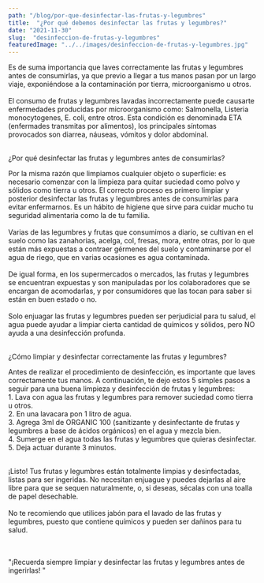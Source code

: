 ```yaml
---
path: "/blog/por-que-desinfectar-las-frutas-y-legumbres"
title:  "¿Por qué debemos desinfectar las frutas y legumbres?" 
date: "2021-11-30"
slug:  "desinfeccion-de-frutas-y-legumbres"
featuredImage: "../../images/desinfeccion-de-frutas-y-legumbres.jpg"
---
```

Es de suma importancia que laves correctamente las frutas y legumbres antes de consumirlas, ya que previo a llegar a tus manos pasan por un largo viaje, exponiéndose a la contaminación por tierra, microorganismo u otros.   <br/> <br/>
El consumo de frutas y legumbres lavadas incorrectamente puede causarte enfermedades producidas por microorganismo como: Salmonella, Listeria monocytogenes, E. coli, entre otros. Esta condición es denominada ETA (enfermades transmitas por alimentos), los principales síntomas provocados son diarrea, náuseas, vómitos y dolor abdominal.  <br/> <br/>

<div class= "font-bold  text-primary-default text-base">
<p className="font-bold  text-base ">¿Por qué desinfectar las frutas y legumbres antes de consumirlas?</p> </div>
 Por la misma razón que limpiamos cualquier objeto o superficie: es necesario comenzar con la limpieza para quitar suciedad como polvo y sólidos como tierra u otros. El correcto proceso es primero limpiar y posterior desinfectar las frutas y legumbres antes de consumirlas para evitar enfermarnos. Es un hábito de higiene que sirve para cuidar mucho tu seguridad alimentaria como la de tu familia. <br/> <br/>
 Varias de las legumbres y frutas que consumimos a diario, se cultivan en el suelo como las zanahorias, acelga, col, fresas, mora, entre otras, por lo que están más expuestas a contraer gérmenes del suelo y contaminarse por el agua de riego, que en varias ocasiones es agua contaminada. <br/> <br/>
 De igual forma, en los supermercados o mercados, las frutas y legumbres se encuentran expuestas y son manipuladas por los colaboradores que se encargan de acomodarlas, y por consumidores que las tocan para saber si están en buen estado o no. <br/> <br/>
 Solo enjuagar las frutas y legumbres pueden ser perjudicial para tu salud, el agua puede ayudar a limpiar cierta cantidad de químicos y sólidos, pero NO ayuda a una desinfección profunda. <br/> <br/>

<div class= "font-bold  text-primary-default text-base">
<p className="font-bold  text-base ">¿Cómo limpiar y desinfectar correctamente las frutas y legumbres?</p> </div>
Antes de realizar el procedimiento de desinfección, es importante que laves correctamente tus manos. A continuación, te dejo estos 5 simples pasos a seguir para una buena limpieza y desinfección de frutas y legumbres: <br/> 
1.	Lava con agua las frutas y legumbres para remover suciedad como tierra u otros.<br/>
2.	En una lavacara pon 1 litro de agua.<br/>
3.	Agrega 3ml de ORGANIC 100 (sanitizante y desinfectante de frutas y legumbres a base de ácidos orgánicos) en el agua y mezcla bien.<br/>
4.	Sumerge en el agua todas las frutas y legumbres que quieras desinfectar. <br/>
5.	Deja actuar durante 3 minutos. <br/><br/>

¡Listo! Tus frutas y legumbres están totalmente limpias y desinfectadas, listas para ser ingeridas. No necesitan enjuague y puedes dejarlas al aire libre para que se sequen naturalmente, o, si deseas, sécalas con una toalla de papel desechable. <br/><br/>
No te recomiendo que utilices jabón para el lavado de las frutas y legumbres, puesto que contiene químicos y pueden ser dañinos para tu salud. <br/><br/> <br/>

<div class= " font-semibold text-center italic text-primary-lighter text-xl">
<p className=" font-semibold text-center  italic text-xl ">"¡Recuerda siempre limpiar y desinfectar las frutas y legumbres antes de ingerirlas!  " </p> </div>
 <br/> <br/>




 




